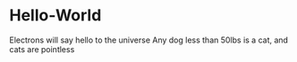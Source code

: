 # Hello-World
Electrons will say hello to the universe
Any dog less than 50lbs is a cat, and cats are pointless
